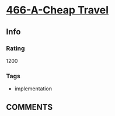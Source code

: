 # [466-A-Cheap Travel](https://codeforces.com/problemset/problem/466/A)

## Info

### Rating

1200

### Tags

- implementation

## __COMMENTS__

> 
